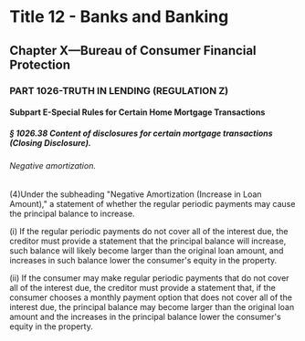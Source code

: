 
# Title 12 - Banks and Banking
## Chapter X—Bureau of Consumer Financial Protection
### PART 1026-TRUTH IN LENDING (REGULATION Z)
#### Subpart E-Special Rules for Certain Home Mortgage Transactions
##### § 1026.38 Content of disclosures for certain mortgage transactions (Closing Disclosure).
###### Negative amortization.

(4)Under the subheading "Negative Amortization (Increase in Loan Amount)," a statement of whether the regular periodic payments may cause the principal balance to increase.

(i) If the regular periodic payments do not cover all of the interest due, the creditor must provide a statement that the principal balance will increase, such balance will likely become larger than the original loan amount, and increases in such balance lower the consumer's equity in the property.

(ii) If the consumer may make regular periodic payments that do not cover all of the interest due, the creditor must provide a statement that, if the consumer chooses a monthly payment option that does not cover all of the interest due, the principal balance may become larger than the original loan amount and the increases in the principal balance lower the consumer's equity in the property.
